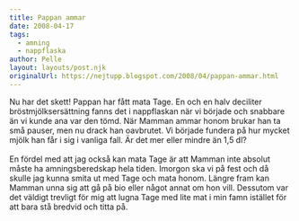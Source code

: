 ```yaml
---
title: Pappan ammar
date: 2008-04-17
tags: 
  - amning
  - nappflaska	
author: Pelle
layout: layouts/post.njk
originalUrl: https://nejtupp.blogspot.com/2008/04/pappan-ammar.html
---
```


Nu har det skett! Pappan har fått mata Tage. En och en halv deciliter bröstmjölksersättning fanns det i nappflaskan när vi började och snabbare än vi kunde ana var den tömd. När Mamman ammar honom brukar han ta små pauser, men nu drack han oavbrutet. Vi började fundera på hur mycket mjölk han får i sig i vanliga fall. Är det mer eller mindre än 1,5 dl?<br><br>En fördel med att jag också kan mata Tage är att Mamman inte absolut måste ha amningsberedskap hela tiden. Imorgon ska vi på fest och då skulle jag kunna smita ut med Tage och mata honom. Längre fram kan Mamman unna sig att gå på bio eller något annat om hon vill. Dessutom var det väldigt trevligt för mig att lugna Tage med lite mat i min famn istället för att bara stå bredvid och titta på.
